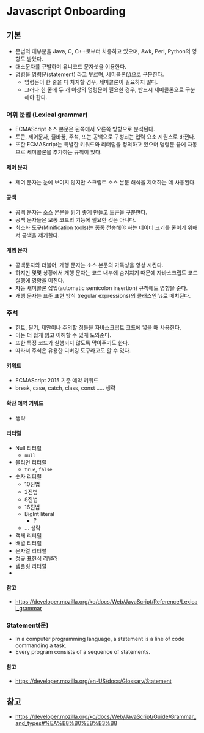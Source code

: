 # Javascript Onboarding

## 기본

- 문법의 대부분을 Java, C, C++로부터 차용하고 있으며, Awk, Perl, Python의 영향도 받았다.
- 대소문자를 규별하며 유니코드 문자셋을 이용한다.
- 명령을 명령문(statement) 라고 부르며, 세미콜론(;)으로 구분한다.
  - 명령문이 한 줄을 다 차지할 경우, 세미콜론이 필요하지 않다.
  - 그러나 한 줄에 두 개 이상의 명령문이 필요한 경우, 반드시 세미콜론으로 구분해야 한다.


### 어휘 문법 (Lexical grammar)

- ECMAScript 소스 본문은 왼쪽에서 오른쪽 방향으로 분석된다.
- 토큰, 제어문자, 줄바꿈, 주석, 또는 공백으로 구성되는 입력 요소 시퀀스로 바뀐다.
- 또한 ECMAScript는 특별한 키워드와 리터럴을 정의하고 있으며 명령문 끝에 자동으로 세미콜론을 추가하는 규칙이 있다.

#### 제어 문자

- 제어 문자는 눈에 보이지 않지만 스크립트 소스 본문 해석을 제어하는 데 사용된다.

#### 공백

- 공백 문자는 소스 본문을 읽기 좋게 만들고 토큰을 구분한다.
- 공백 문자들은 보통 코드의 기능에 필요한 것은 아니다.
- 최소화 도구(Minification tools)는 종종 전송해야 하는 데이터 크기를 줄이기 위해서 공백을 제거한다.

#### 개행 문자

- 공백문자와 더불어, 개행 문자는 소스 본문의 가독성을 향상 시킨다.
- 하지만 몇몇 상황에서 개행 문자는 코드 내부에 숨겨지기 때문에 자바스크립트 코드 실행에 영향을 미친다.
- 자동 새미콜론 삽입(automatic semicolon insertion) 규칙에도 영향을 준다.
- 개행 문자는 표준 표현 방식 (regular expressions)의 클래스인 \s로 매치된다.

### 주석

- 힌트, 필기, 제안이나 주의할 점들을 자바스크립트 코드에 넣을 때 사용한다.
- 이는 더 쉽게 읽고 이해할 수 있게 도와준다.
- 또한 특정 코드가 실행되지 않도록 막아주기도 한다.
- 따라서 주석은 유용한 디버깅 도구라고도 할 수 있다.

#### 키워드

- ECMAScript 2015 기준 예약 키워드
- break, case, catch, class, const ..... 생략

#### 확장 예약 키워드

- 생략

#### 리터럴

- Null 리터럴
  - `null`
- 불리언 리터럴
  - `true`, `false`
- 숫자 리터럴
  - 10진법
  - 2진법
  - 8진법
  - 16진법
  - BigInt literal
    - ?
  - ... 생략
- 객체 리터럴
- 배열 리터럴
- 문자열 리터럴
- 정규 표현식 리털러
- 템플릿 리터럴
-

#### 참고

- <https://developer.mozilla.org/ko/docs/Web/JavaScript/Reference/Lexical_grammar>

### Statement(문)

- In a computer programming language, a statement is a line of code commanding a task.
- Every program consists of a sequence of statements.

#### 참고

- <https://developer.mozilla.org/en-US/docs/Glossary/Statement>

## 참고

- <https://developer.mozilla.org/ko/docs/Web/JavaScript/Guide/Grammar_and_types#%EA%B8%B0%EB%B3%B8>
